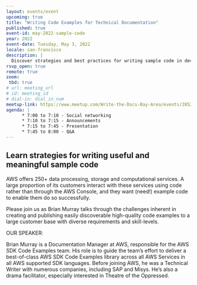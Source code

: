 ```yaml
---
layout: events/event
upcoming: true
title: "Writing Code Examples for Technical Documentation"
published: true
event-id: may-2022-sample-code
year: 2022
event-date: Tuesday, May 3, 2022
locale: san-francisco
description: |
  Discover strategies and best practices for writing sample code in developer documentation.
rsvp_open: true
remote: true
zoom:
 tbd: true
# url: meeting_url
# id: meeting_id
# dial-in: dial_in_num
meetup-link: https://www.meetup.com/Write-the-Docs-Bay-Area/events/285255019/
agenda: |
      * 7:00 to 7:10 - Social networking
      * 7:10 to 7:15 - Announcements
      * 7:15 to 7:45 - Presentation
      * 7:45 to 8:00 - Q&A
---
```


## Learn strategies for writing useful and meaningful sample code

AWS offers 250+ data processing, storage and computational services. A large proportion of its customers interact with these services using code rather than through the AWS Console, and they want (need!) example code to enable them do so successfully.

Please join us as Brian Murray talks through the challenges inherent in creating and publishing easily discoverable high-quality code examples to a large customer base with diverse requirements and skill-levels.

OUR SPEAKER:

 Brian Murray is a Documentation Manager at AWS, responsible for the AWS SDK Code Examples team. His role is to guide the team’s effort to deliver a best-of-class AWS SDK Code Examples library across all AWS Services in all AWS supported SDK languages. Before joining AWS, he was a Technical Writer with numerous companies, including SAP and Misys. He’s also a drama facilitator, especially interested in Theatre of the Oppressed.
